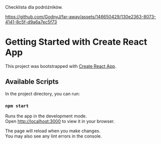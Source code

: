 Checklista dla podróżników. 


https://github.com/GodnyJ/far-away/assets/146650429/130e2363-8073-4141-8c5f-d9a6a7ec5f73



# Getting Started with Create React App

This project was bootstrapped with [Create React App](https://github.com/facebook/create-react-app).

## Available Scripts

In the project directory, you can run:

### `npm start`

Runs the app in the development mode.\
Open [http://localhost:3000](http://localhost:3000) to view it in your browser.

The page will reload when you make changes.\
You may also see any lint errors in the console.

